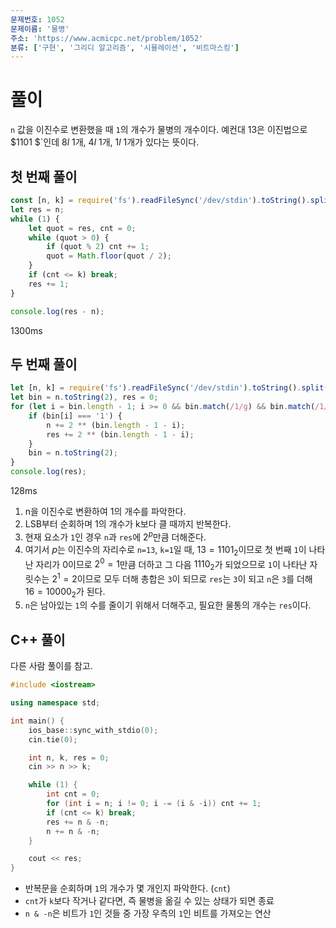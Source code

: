 ```yaml
---
문제번호: 1052
문제이름: '물병'
주소: 'https://www.acmicpc.net/problem/1052'
분류: ['구현', '그리디 알고리즘', '시뮬레이션', '비트마스킹']
---
```


# 풀이

`n` 값을 이진수로 변환했을 때 `1`의 개수가 물병의 개수이다. 예컨대 $13$은 이진법으로 $1101
$`인데 $8l$ 1개, $4l$ 1개, $1l$ 1개가 있다는 뜻이다.

## 첫 번째 풀이

```js
const [n, k] = require('fs').readFileSync('/dev/stdin').toString().split(' ').map(v => +v);
let res = n;
while (1) {
    let quot = res, cnt = 0;
    while (quot > 0) {
        if (quot % 2) cnt += 1;
        quot = Math.floor(quot / 2);
    }
    if (cnt <= k) break;
    res += 1;
}

console.log(res - n);
```

1300ms

## 두 번째 풀이

```js
let [n, k] = require('fs').readFileSync('/dev/stdin').toString().split(' ').map(v => +v);
let bin = n.toString(2), res = 0;
for (let i = bin.length - 1; i >= 0 && bin.match(/1/g) && bin.match(/1/g).length > k; i -= 1) {
    if (bin[i] === '1') {
        n += 2 ** (bin.length - 1 - i);
        res += 2 ** (bin.length - 1 - i);
    }
    bin = n.toString(2);
}
console.log(res);
```

128ms

1. n을 이진수로 변환하여 1의 개수를 파악한다.
2. LSB부터 순회하며 1의 개수가 k보다 클 때까지 반복한다.
3. 현재 요소가 `1`인 경우 `n`과 `res`에 $2^p$만큼 더해준다.
4. 여기서 $p$는 이진수의 자리수로 `n=13`, `k=1`일 때, $13=1101_2$이므로 첫 번째 `1`이 나타난 자리가 0이므로 $2^0 = 1$만큼 더하고 그 다음 $1110_2$가 되었으므로 `1`이 나타난 자릿수는 $2^1=2$이므로 모두 더해 총합은 `3`이 되므로 `res`는 `3`이 되고 `n`은 `3`를 더해 $16=10000_2$가 된다.
5. `n`은 남아있는 `1`의 수를 줄이기 위해서 더해주고, 필요한 물통의 개수는 `res`이다.

## C++ 풀이

다른 사람 풀이를 참고.

```c++
#include <iostream>

using namespace std;

int main() {
    ios_base::sync_with_stdio(0);
    cin.tie(0);

    int n, k, res = 0;
    cin >> n >> k;

    while (1) {
        int cnt = 0;
        for (int i = n; i != 0; i -= (i & -i)) cnt += 1;
        if (cnt <= k) break;
        res += n & -n;
        n += n & -n;
    }

    cout << res;
}
```

- 반복문을 순회하며 `1`의 개수가 몇 개인지 파악한다. (`cnt`)
- `cnt`가 `k`보다 작거나 같다면, 즉 물병을 옮길 수 있는 상태가 되면 종료
- `n & -n`은 비트가 `1`인 것들 중 가장 우측의 `1`인 비트를 가져오는 연산
